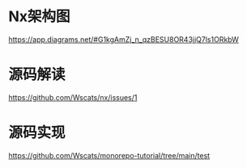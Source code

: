 # Nx架构图

https://app.diagrams.net/#G1kgAmZj_n_qzBESU8OR43jjQ7ls1ORkbW

# 源码解读
https://github.com/Wscats/nx/issues/1

# 源码实现
https://github.com/Wscats/monorepo-tutorial/tree/main/test
